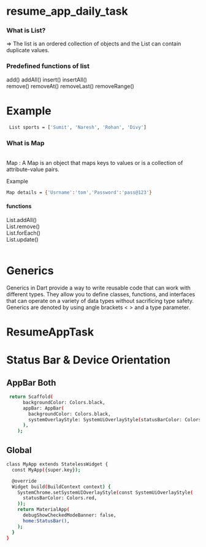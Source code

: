 # resume_app_daily_task
 <h3>What is List?</h3>

=> The list is an ordered collection of objects and the List can contain duplicate values. 

 <h3>Predefined functions of list</h3>
add()
addAll()
insert()
insertAll()
<br>
remove()
removeAt()
removeLast()
removeRange()

# Example

```bash
 List sports = ['Sumit', 'Naresh', 'Rohan', 'Divy']
```
<h3>What is Map</h3><br>
Map :  A Map is an object that maps keys to values or is a collection of attribute-value pairs.

Example

```bash
Map details = {'Usrname':'tom','Password':'pass@123'}
```

<h4>functions</h4>
List.addAll()<br>
List.remove()<br>
List.forEach()<br>
List.update()<br><br>



# Generics

Generics in Dart provide a way to write reusable code that can work with different types. They allow you to define classes, functions, and interfaces that can operate on a variety of data types without sacrificing type safety. Generics are denoted by using angle brackets < > and a type parameter.
# ResumeAppTask
# Status Bar & Device Orientation
## AppBar Both
```bash
 return Scaffold(
      backgroundColor: Colors.black,
      appBar: AppBar(
        backgroundColor: Colors.black,
        systemOverlayStyle: SystemUiOverlayStyle(statusBarColor: Colors.green),
      ),
    );
```
## Global 
```bash
class MyApp extends StatelessWidget {
  const MyApp({super.key});

  @override
  Widget build(BuildContext context) {
    SystemChrome.setSystemUIOverlayStyle(const SystemUiOverlayStyle(
      statusBarColor: Colors.red,
    ));
    return MaterialApp(
      debugShowCheckedModeBanner: false,
      home:StatusBar(),
    );
  }
}
```
